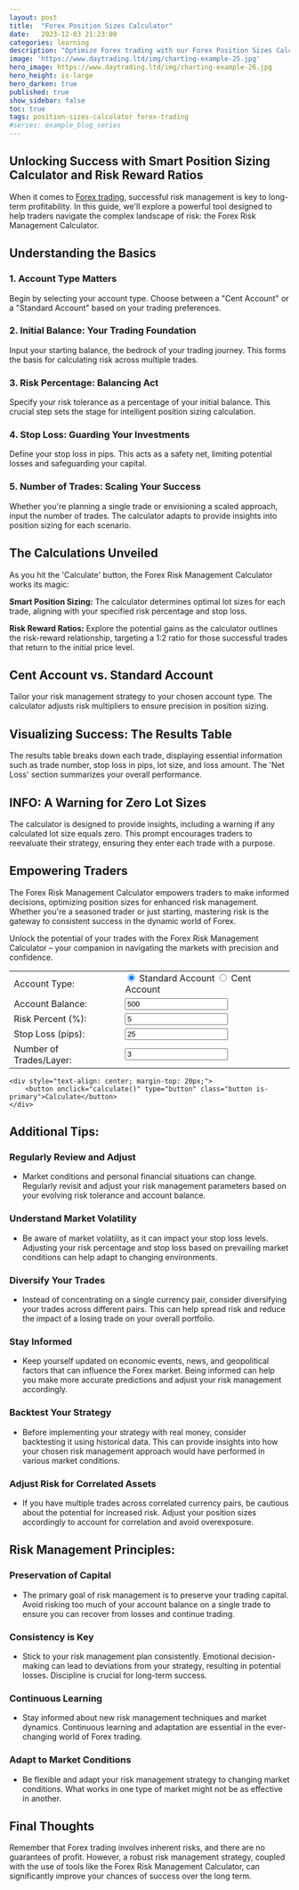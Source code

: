 ```yaml
---
layout: post
title:  "Forex Position Sizes Calculator"
date:   2023-12-03 21:23:00
categories: learning
description: "Optimize Forex trading with our Forex Position Sizes Calculator. Empower your strategy, master risk, and achieve consistent success in dynamic markets."
image: 'https://www.daytrading.ltd/img/charting-example-25.jpg'
hero_image: https://www.daytrading.ltd/img/charting-example-26.jpg
hero_height: is-large
hero_darken: true
published: true
show_sidebar: false
toc: true
tags: position-sizes-calculator forex-trading
#series: example_blog_series
---
```


## Unlocking Success with Smart Position Sizing Calculator and Risk Reward Ratios

<p>When it comes to <a href="https://www.daytrading.ltd/learning/what-is-forex-trading">Forex trading</a>, successful risk management is key to long-term profitability. In this guide, we'll explore a powerful tool designed to help traders navigate the complex landscape of risk: the Forex Risk Management Calculator.</p>

## Understanding the Basics
### 1. Account Type Matters
<p>Begin by selecting your account type. Choose between a "Cent Account" or a "Standard Account" based on your trading preferences.</p>

### 2. Initial Balance: Your Trading Foundation
<p>Input your starting balance, the bedrock of your trading journey. This forms the basis for calculating risk across multiple trades.</p>

### 3. Risk Percentage: Balancing Act
<p>Specify your risk tolerance as a percentage of your initial balance. This crucial step sets the stage for intelligent position sizing calculation.</p>

### 4. Stop Loss: Guarding Your Investments
<p>Define your stop loss in pips. This acts as a safety net, limiting potential losses and safeguarding your capital.</p>

### 5. Number of Trades: Scaling Your Success
<p>Whether you're planning a single trade or envisioning a scaled approach, input the number of trades. The calculator adapts to provide insights into position sizing for each scenario.</p>

## The Calculations Unveiled
<p>As you hit the 'Calculate' button, the Forex Risk Management Calculator works its magic:</p>

<p><b>Smart Position Sizing:</b>
The calculator determines optimal lot sizes for each trade, aligning with your specified risk percentage and stop loss.</p>

<p><b>Risk Reward Ratios:</b>
Explore the potential gains as the calculator outlines the risk-reward relationship, targeting a 1:2 ratio for those successful trades that return to the initial price level.</p>

## Cent Account vs. Standard Account
<p>Tailor your risk management strategy to your chosen account type. The calculator adjusts risk multipliers to ensure precision in position sizing.</p>

## Visualizing Success: The Results Table
<p>The results table breaks down each trade, displaying essential information such as trade number, stop loss in pips, lot size, and loss amount. The 'Net Loss' section summarizes your overall performance.</p>

## INFO: A Warning for Zero Lot Sizes
<p>The calculator is designed to provide insights, including a warning if any calculated lot size equals zero. This prompt encourages traders to reevaluate their strategy, ensuring they enter each trade with a purpose.</p>

## Empowering Traders
<p>The Forex Risk Management Calculator empowers traders to make informed decisions, optimizing position sizes for enhanced risk management. Whether you're a seasoned trader or just starting, mastering risk is the gateway to consistent success in the dynamic world of Forex.</p>

<p>Unlock the potential of your trades with the Forex Risk Management Calculator – your companion in navigating the markets with precision and confidence.</p>

<form id="calculatorForm">
    <table>
        <tr>
            <td>Account Type:</td>
            <td>
                <label><input checked="" name="accountType" type="radio" value="standard" /> Standard Account</label>
                <label><input name="accountType" type="radio" value="cent" /> Cent Account</label>
            </td>
        </tr>
        <tr>
            <td>Account Balance:</td>
            <td><input id="initialBalance" required="" step="1" type="number" value="500" /></td>
        </tr>
        <tr>
            <td>Risk Percent (%):</td>
            <td><input id="riskPercentage" required="" step="0.1" type="number" value="5" /></td>
        </tr>
        <tr>
            <td>Stop Loss (pips):</td>
            <td><input id="stopLoss" required="" type="number" value="25" /></td>
        </tr>
        <tr>
            <td>Number of Trades/Layer:</td>
            <td><input id="numTrades" required="" type="number" value="3" /></td>
        </tr>
    </table>

    <div style="text-align: center; margin-top: 20px;">
        <button onclick="calculate()" type="button" class="button is-primary">Calculate</button>
    </div>
</form>



  <table id="resultTable" style="display: none;">
    <thead>
      <tr>
        <th>Trade Number</th>
        <th>Stop Loss (pips)</th>
        <th>Lot Size</th>
        <th>Loss Amount</th>
      </tr>
    </thead>
    <tbody id="resultBody"></tbody>
    <tfoot>
      <tr>
        <td colspan="3">Net Loss</td>
        <td id="netLoss"></td>
      </tr>
    </tfoot>
  </table>

  <div class="alert info" id="info" style="display: none;">
  </div>

  <script>
    function calculate() {
      // Clear previous result and info
      document.getElementById('resultBody').innerHTML = "";
      document.getElementById('info').innerHTML = "";
      document.getElementById('info').style.display = "none"; // Hide the warning div initially

      var initial_balance = parseFloat(document.getElementById('initialBalance').value);
      var risk_percentage = parseFloat(document.getElementById('riskPercentage').value);
      var SL = parseFloat(document.getElementById('stopLoss').value);
      var trades = parseInt(document.getElementById('numTrades').value);
      var accountType = document.querySelector('input[name="accountType"]:checked').value;

      var riskMultiplier = (accountType === 'cent') ? 0.01 : 0.01; // Adjust risk for Cent Account

      var risk = risk_percentage * initial_balance * riskMultiplier;
      var stop_loss_values = [];
      var balance = initial_balance;
      var loss_each = [];
      var hasZeroLot = false;

      for (var x = 0; x < trades; x++) {
        var y = (x + 1) / trades * SL;
        stop_loss_values.unshift(parseFloat(y.toFixed(1)));
      }

      var num_positions = stop_loss_values.length;

      var sub_risk = 0.5 * risk;

      for (var x = 0; x < trades; x++) {
        var cnt = x + 1;
        var slicer = (2 * x + 1) * risk / (trades * trades);
        loss_each.push(round(slicer, 2));
      }

      for (var trade_number = 1; trade_number <= num_positions; trade_number++) {
        var stop_loss_pips = stop_loss_values[trade_number - 1];
        var loss = loss_each[trade_number - 1];
        var lot_size = (loss > 0) ? parseFloat((loss / stop_loss_pips / 10).toFixed(2)) : 0;

        if (lot_size === 0) {
          hasZeroLot = true;
        }

        balance -= loss;

        // Append a row to the table
        var row = document.getElementById('resultBody').insertRow();
        row.insertCell(0).innerText = "Trade " + trade_number;
        row.insertCell(1).innerText = stop_loss_pips;
        row.insertCell(2).innerText = lot_size;
        row.insertCell(3).innerText = loss.toFixed(2);
      }

      var net_loss = initial_balance - balance;
      var netLossCell = document.getElementById('netLoss');
      netLossCell.innerHTML = `$${net_loss.toFixed(0)} ${accountType === 'cent' ? 'CENT' : 'USD'}`;

      // Show the table
      document.getElementById('resultTable').style.display = "block";

      // Modified warning message
      if (hasZeroLot) {
        var warningDiv = document.getElementById('info');
        warningDiv.innerHTML = "<div x-data='{visible: true}'><div class='notification is-warning' x-show.transition.duration.300ms='visible'><article class='media'><div class='media-left'><span class='icon'><i class='fas fa-exclamation-circle fa-lg'></i></span></div><div class='media-content'><div class='content'><p><strong>At least one of your calculated lot sizes is equal to 0.</strong></p><p><strong>Option 1:</strong></p><ul><li>You may choose to skip the trade with a lot size of 0.</li></ul><p><strong>Option 2:</strong></p><ul><li>You may need to increase your trading account balance and consider <a href='https://www.icmarkets.com/global/en/trading-accounts/overview/?camp=7746' rel='nofollow'><strong>opening trading account</strong></a> with highest leverage for proper risk management.</li></ul></div></div></article></div></div>"; // Customize this line
        warningDiv.style.display = "block"; // Show the warning div
      }
    }

    function closeInfo() {
      var infoDiv = document.getElementById('info');
      infoDiv.style.opacity = '0';
      setTimeout(function () {
        infoDiv.style.display = 'none';
      }, 600); // Adjust the delay (in milliseconds) as needed
    }

    function round(value, decimals) {
      return Number(Math.round(value + 'e' + decimals) + 'e-' + decimals);
    }
  </script>

## Additional Tips:
### Regularly Review and Adjust
 - Market conditions and personal financial situations can change. Regularly revisit and adjust your risk management parameters based on your evolving risk tolerance and account balance.

### Understand Market Volatility
 - Be aware of market volatility, as it can impact your stop loss levels. Adjusting your risk percentage and stop loss based on prevailing market conditions can help adapt to changing environments.

### Diversify Your Trades
 - Instead of concentrating on a single currency pair, consider diversifying your trades across different pairs. This can help spread risk and reduce the impact of a losing trade on your overall portfolio.

### Stay Informed
 - Keep yourself updated on economic events, news, and geopolitical factors that can influence the Forex market. Being informed can help you make more accurate predictions and adjust your risk management accordingly.

### Backtest Your Strategy
 - Before implementing your strategy with real money, consider backtesting it using historical data. This can provide insights into how your chosen risk management approach would have performed in various market conditions.

### Adjust Risk for Correlated Assets
 - If you have multiple trades across correlated currency pairs, be cautious about the potential for increased risk. Adjust your position sizes accordingly to account for correlation and avoid overexposure.

## Risk Management Principles:
### Preservation of Capital
 - The primary goal of risk management is to preserve your trading capital. Avoid risking too much of your account balance on a single trade to ensure you can recover from losses and continue trading.

### Consistency is Key
 - Stick to your risk management plan consistently. Emotional decision-making can lead to deviations from your strategy, resulting in potential losses. Discipline is crucial for long-term success.

### Continuous Learning
 - Stay informed about new risk management techniques and market dynamics. Continuous learning and adaptation are essential in the ever-changing world of Forex trading.

### Adapt to Market Conditions
 - Be flexible and adapt your risk management strategy to changing market conditions. What works in one type of market might not be as effective in another.

## Final Thoughts
Remember that Forex trading involves inherent risks, and there are no guarantees of profit. However, a robust risk management strategy, coupled with the use of tools like the Forex Risk Management Calculator, can significantly improve your chances of success over the long term.

<script type="application/ld+json">
{
  "@context": "https://schema.org",
  "@type": "FAQPage",
  "mainEntity": [
    {
      "@type": "Question",
      "name": "1. What is the Forex Risk Management Calculator?",
      "acceptedAnswer": {
        "@type": "Answer",
        "text": "The Forex Risk Management Calculator is a powerful tool designed to help traders navigate the complex landscape of risk in Forex trading. It assists in intelligent position sizing and emphasizes the importance of risk-reward ratios for long-term profitability."
      }
    },
    {
      "@type": "Question",
      "name": "2. How does the calculator work?",
      "acceptedAnswer": {
        "@type": "Answer",
        "text": "The calculator determines optimal lot sizes for each trade based on specified risk percentage and stop loss. It also explores risk-reward ratios, targeting a 1:2 ratio for successful trades. The tool adapts to different account types, such as Cent Account or Standard Account, ensuring precision in position sizing."
      }
    },
    {
      "@type": "Question",
      "name": "3. What factors should traders consider in risk management?",
      "acceptedAnswer": {
        "@type": "Answer",
        "text": "Traders should regularly review and adjust risk parameters, understand market volatility, diversify trades, stay informed about market events, backtest strategies, and adjust risk for correlated assets. The principles of risk management include the preservation of capital, consistency, continuous learning, and adaptation to market conditions."
      }
    },
    {
      "@type": "Question",
      "name": "4. Why is preserving capital important in Forex trading?",
      "acceptedAnswer": {
        "@type": "Answer",
        "text": "Preserving capital is crucial in Forex trading to ensure the ability to recover from losses and continue trading. It is a fundamental principle of risk management, aiming to protect the trader's overall account balance and support long-term success."
      }
    },
    {
      "@type": "Question",
      "name": "5. How can traders adapt to changing market conditions?",
      "acceptedAnswer": {
        "@type": "Answer",
        "text": "Traders should be flexible and adapt their risk management strategy to changing market conditions. This includes staying informed, being disciplined, and adjusting position sizes based on factors such as market volatility and correlation between assets."
      }
    }
  ]
}
</script>